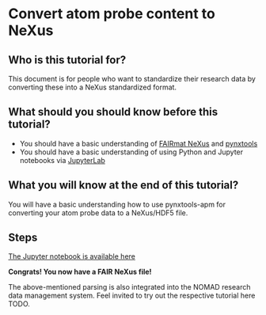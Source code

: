 # Convert atom probe content to NeXus

## Who is this tutorial for?

This document is for people who want to standardize their research data by converting these
into a NeXus standardized format.

## What should you should know before this tutorial?

- You should have a basic understanding of [FAIRmat NeXus](https://github.com/FAIRmat/nexus_definitions) and [pynxtools](https://github.com/FAIRmat/pynxtools)
- You should have a basic understanding of using Python and Jupyter notebooks via [JupyterLab](https://jupyter.org)

## What you will know at the end of this tutorial?

You will have a basic understanding how to use pynxtools-apm for converting your atom probe data to a NeXus/HDF5 file.

## Steps

[The Jupyter notebook is available here](https://github.com/FAIRmat-NFDI/pynxtools-apm/blob/main/examples/HowToUseTutorial.ipynb)

**Congrats! You now have a FAIR NeXus file!**

The above-mentioned parsing is also integrated into the NOMAD research data management system.
Feel invited to try out the respective tutorial here TODO.

